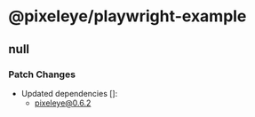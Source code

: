 # @pixeleye/playwright-example

## null

### Patch Changes

- Updated dependencies []:
  - pixeleye@0.6.2
